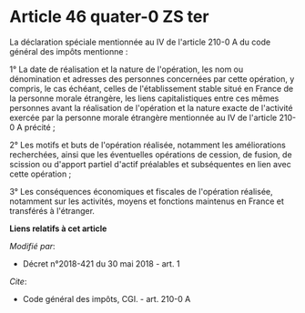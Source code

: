 # Article 46 quater-0 ZS ter

La déclaration spéciale mentionnée au IV de l'article 210-0 A du code général des impôts mentionne :

1° La date de réalisation et la nature de l'opération, les nom ou dénomination et adresses des personnes concernées par cette
opération, y compris, le cas échéant, celles de l'établissement stable situé en France de la personne morale étrangère, les
liens capitalistiques entre ces mêmes personnes avant la réalisation de l'opération et la nature exacte de l'activité exercée
par la personne morale étrangère mentionnée au IV de l'article 210-0 A précité ;

2° Les motifs et buts de l'opération réalisée, notamment les améliorations recherchées, ainsi que les éventuelles opérations
de cession, de fusion, de scission ou d'apport partiel d'actif préalables et subséquentes en lien avec cette opération ;

3° Les conséquences économiques et fiscales de l'opération réalisée, notamment sur les activités, moyens et fonctions
maintenus en France et transférés à l'étranger.

**Liens relatifs à cet article**

_Modifié par_:

  - Décret n°2018-421 du 30 mai 2018 - art. 1

_Cite_:

  - Code général des impôts, CGI. - art. 210-0 A
